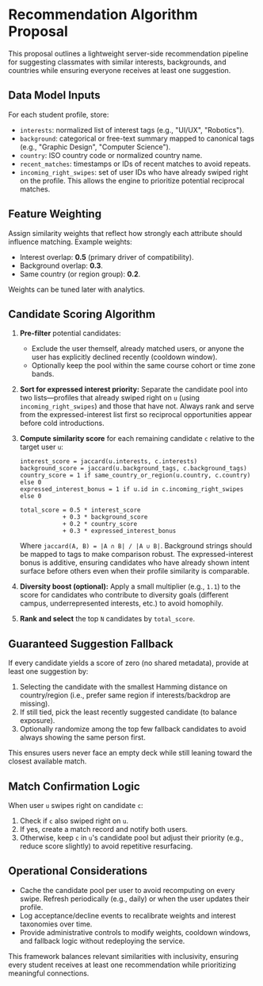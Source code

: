 # Recommendation Algorithm Proposal

This proposal outlines a lightweight server-side recommendation pipeline for
suggesting classmates with similar interests, backgrounds, and countries while
ensuring everyone receives at least one suggestion.

## Data Model Inputs

For each student profile, store:

- `interests`: normalized list of interest tags (e.g., "UI/UX", "Robotics").
- `background`: categorical or free-text summary mapped to canonical tags (e.g.,
  "Graphic Design", "Computer Science").
- `country`: ISO country code or normalized country name.
- `recent_matches`: timestamps or IDs of recent matches to avoid repeats.
- `incoming_right_swipes`: set of user IDs who have already swiped right on the
  profile. This allows the engine to prioritize potential reciprocal matches.

## Feature Weighting

Assign similarity weights that reflect how strongly each attribute should
influence matching. Example weights:

- Interest overlap: **0.5** (primary driver of compatibility).
- Background overlap: **0.3**.
- Same country (or region group): **0.2**.

Weights can be tuned later with analytics.

## Candidate Scoring Algorithm

1. **Pre-filter** potential candidates:
   - Exclude the user themself, already matched users, or anyone the user has
     explicitly declined recently (cooldown window).
   - Optionally keep the pool within the same course cohort or time zone bands.

2. **Sort for expressed interest priority:** Separate the candidate pool into
   two lists—profiles that already swiped right on `u` (using
   `incoming_right_swipes`) and those that have not. Always rank and serve from
   the expressed-interest list first so reciprocal opportunities appear before
   cold introductions.

3. **Compute similarity score** for each remaining candidate `c` relative to the
   target user `u`:

   ```pseudo
   interest_score = jaccard(u.interests, c.interests)
   background_score = jaccard(u.background_tags, c.background_tags)
   country_score = 1 if same_country_or_region(u.country, c.country) else 0
   expressed_interest_bonus = 1 if u.id in c.incoming_right_swipes else 0

   total_score = 0.5 * interest_score
               + 0.3 * background_score
               + 0.2 * country_score
               + 0.3 * expressed_interest_bonus
   ```

   Where `jaccard(A, B) = |A ∩ B| / |A ∪ B|`. Background strings should be mapped
   to tags to make comparison robust. The expressed-interest bonus is additive,
   ensuring candidates who have already shown intent surface before others even
   when their profile similarity is comparable.

4. **Diversity boost (optional):** Apply a small multiplier (e.g., `1.1`) to the
   score for candidates who contribute to diversity goals (different campus,
   underrepresented interests, etc.) to avoid homophily.

5. **Rank and select** the top `N` candidates by `total_score`.

## Guaranteed Suggestion Fallback

If every candidate yields a score of zero (no shared metadata), provide at least
one suggestion by:

1. Selecting the candidate with the smallest Hamming distance on country/region
   (i.e., prefer same region if interests/backdrop are missing).
2. If still tied, pick the least recently suggested candidate (to balance
   exposure).
3. Optionally randomize among the top few fallback candidates to avoid always
   showing the same person first.

This ensures users never face an empty deck while still leaning toward the
closest available match.

## Match Confirmation Logic

When user `u` swipes right on candidate `c`:

1. Check if `c` also swiped right on `u`.
2. If yes, create a match record and notify both users.
3. Otherwise, keep `c` in `u`'s candidate pool but adjust their priority (e.g.,
   reduce score slightly) to avoid repetitive resurfacing.

## Operational Considerations

- Cache the candidate pool per user to avoid recomputing on every swipe. Refresh
  periodically (e.g., daily) or when the user updates their profile.
- Log acceptance/decline events to recalibrate weights and interest taxonomies
  over time.
- Provide administrative controls to modify weights, cooldown windows, and
  fallback logic without redeploying the service.

This framework balances relevant similarities with inclusivity, ensuring every
student receives at least one recommendation while prioritizing meaningful
connections.
